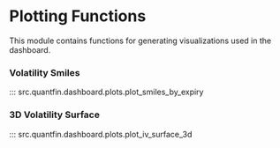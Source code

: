 # Plotting Functions

This module contains functions for generating visualizations used in the dashboard.

### Volatility Smiles

::: src.quantfin.dashboard.plots.plot_smiles_by_expiry

### 3D Volatility Surface

::: src.quantfin.dashboard.plots.plot_iv_surface_3d